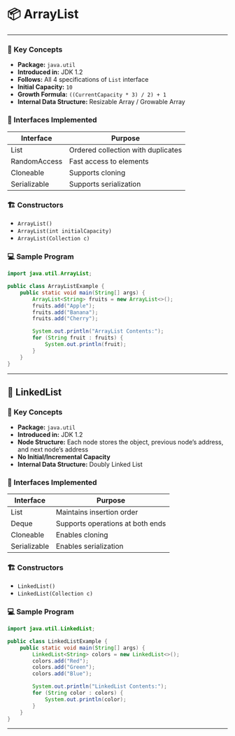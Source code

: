 
# 📦 ArrayList
---

### 🧠 Key Concepts
- **Package:** `java.util`
- **Introduced in:** JDK 1.2
- **Follows:** All 4 specifications of `List` interface
- **Initial Capacity:** `10`
- **Growth Formula:** `((CurrentCapacity * 3) / 2) + 1`
- **Internal Data Structure:** Resizable Array / Growable Array

### 🤝 Interfaces Implemented
| Interface      | Purpose                                  |
|----------------|-------------------------------------------|
| List           | Ordered collection with duplicates        |
| RandomAccess   | Fast access to elements                   |
| Cloneable      | Supports cloning                          |
| Serializable   | Supports serialization                    |

### 🏗️ Constructors
- `ArrayList()`
- `ArrayList(int initialCapacity)`
- `ArrayList(Collection c)`

### 💻 Sample Program
```java
import java.util.ArrayList;

public class ArrayListExample {
    public static void main(String[] args) {
        ArrayList<String> fruits = new ArrayList<>();
        fruits.add("Apple");
        fruits.add("Banana");
        fruits.add("Cherry");

        System.out.println("ArrayList Contents:");
        for (String fruit : fruits) {
            System.out.println(fruit);
        }
    }
}
```

---

## 🔗 LinkedList

### 🧠 Key Concepts
- **Package:** `java.util`
- **Introduced in:** JDK 1.2
- **Node Structure:** Each node stores the object, previous node’s address, and next node’s address
- **No Initial/Incremental Capacity**
- **Internal Data Structure:** Doubly Linked List

### 🤝 Interfaces Implemented
| Interface      | Purpose                                  |
|----------------|-------------------------------------------|
| List           | Maintains insertion order                 |
| Deque          | Supports operations at both ends          |
| Cloneable      | Enables cloning                           |
| Serializable   | Enables serialization                     |

### 🏗️ Constructors
- `LinkedList()`
- `LinkedList(Collection c)`

### 💻 Sample Program
```java
import java.util.LinkedList;

public class LinkedListExample {
    public static void main(String[] args) {
        LinkedList<String> colors = new LinkedList<>();
        colors.add("Red");
        colors.add("Green");
        colors.add("Blue");

        System.out.println("LinkedList Contents:");
        for (String color : colors) {
            System.out.println(color);
        }
    }
}
```

---

